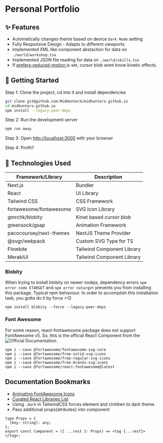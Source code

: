# Personal Portfolio

## ✨ Features

- Automatically changes theme based on device `Dark Mode` setting
- Fully Responsive Design - Adapts to different viewports
- Implemented XML like component abstaction for data on `./world/workshop.tsx`
- Implemented JSON file reading for data on `./world/skills.tsx`
- If [ prefers-reduced-motion ](https://developer.mozilla.org/en-US/docs/Web/CSS/@media/prefers-reduced-motion) is set, cursor blob wont know kinetic effects.

## 🍻 Getting Started

Step 1: Clone the project, cd into it and install dependencies

```bash
git clone git@github.com:MidHunterX/midhunterx.github.io
cd midhunterx.github.io
npm install --legacy-peer-deps
```

Step 2: Run the development server

```bash
npm run away
```

Step 3: Open [http://localhost:3000](http://localhost:3000) with your browser

Step 4: Profit?

## 💽 Technologies Used

| Framework/Library       | Description                |
| ----------------------- | -------------------------- |
| Next.js                 | Bundler                    |
| React                   | UI Library                 |
| Tailwind CSS            | CSS Framework              |
| fortawesome/fontawesome | SVG Icon Library           |
| gmrchk/blobity          | Kinet based cursor blob    |
| greensock/gsap          | Animation Framework        |
| pacocoursey/next-themes | NextJS Theme Provider      |
| @svgr/webpack           | Custom SVG Type for TS     |
| Flowbite                | Tailwind Component Library |
| MerakiUI                | Tailwind Component Library |

### Blobity

When trying to install blobity on newer nodejs, dependency errors `npm error code ETARGET` and `npm error notarget` prevents you from installing this package. Typical npm behaviour. In order to accomplish this installation task, you gotta do it by force >:D

```
npm install blobity --force --legacy-peer-deps
```

### Font Awesome

For some reason, react-fontawesome package does not support FontAwesome v5. So, this is the official React Component from the ![Official Documentation](https://docs.fontawesome.com/web/use-with/react).

```
npm i --save @fortawesome/fontawesome-svg-core
npm i --save @fortawesome/free-solid-svg-icons
npm i --save @fortawesome/free-regular-svg-icons
npm i --save @fortawesome/free-brands-svg-icons
npm i --save @fortawesome/react-fontawesome@latest
```

## Documentation Bookmarks

- [Animating FontAwesome Icons](https://docs.fontawesome.com/web/style/animate/)
- [Curated React Libraries List](https://github.com/brillout/awesome-react-components)
- Using `.dark` in TailwindCSS forces element and children to dark theme
- Pass additional props(atributes) into component

```tsx
type Props = {
  [key: string]: any;
};
export const Component = ({ ...rest }: Props) => <tag {...rest}> </tag>;
```
